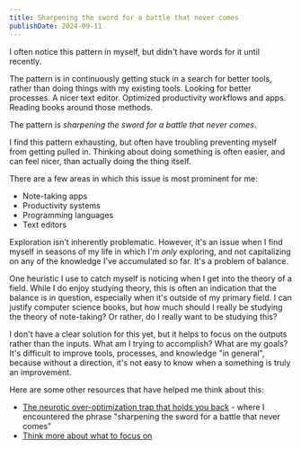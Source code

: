 ```yaml
---
title: Sharpening the sword for a battle that never comes
publishDate: 2024-09-11
---
```


I often notice this pattern in myself, but didn't have words for it until
recently.

The pattern is in continuously getting stuck in a search for better tools,
rather than doing things with my existing tools. Looking for better processes. A
nicer text editor. Optimized productivity workflows and apps. Reading books
around those methods.

The pattern is _sharpening the sword for a battle that never comes_.

I find this pattern exhausting, but often have troubling preventing myself from
getting pulled in. Thinking about doing something is often easier, and can feel
nicer, than actually doing the thing itself.

There are a few areas in which this issue is most prominent for me:
- Note-taking apps
- Productivity systems
- Programming languages
- Text editors

Exploration isn't inherently problematic. However, it's an issue when I find
myself in seasons of my life in which I'm *only* exploring, and not capitalizing
on any of the knowledge I've accumulated so far. It's a problem of balance.

One heuristic I use to catch myself is noticing when I get into the theory of a
field. While I do enjoy studying theory, this is often an indication that the
balance is in question, especially when it's outside of my primary field. I can
justify computer science books, but how much should I really be studying the
theory of note-taking? Or rather, do I really want to be studying this?

I don't have a clear solution for this yet, but it helps to focus on the outputs
rather than the inputs. What am I trying to accomplish? What are my goals? It's
difficult to improve tools, processes, and knowledge "in general", because
without a direction, it's not easy to know when a something is truly an
improvement. 

Here are some other resources that have helped me think about this:
- [The neurotic over-optimization trap that holds you
back](https://youtu.be/b_Og4TF6B1Q) - where I encountered the phrase "sharpening
the sword for a battle that never comes"
- [Think more about what to focus
on](https://www.henrikkarlsson.xyz/p/multi-armed-bandit)
